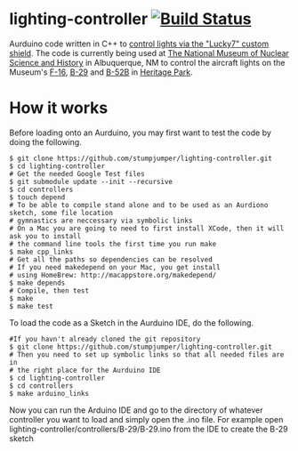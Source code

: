 lighting-controller [![Build Status](https://travis-ci.org/stumpjumper/lighting-controller.svg?branch=master)](https://travis-ci.org/stumpjumper/lighting-controller)
===================

Aurduino code written in C++ to [control lights via the "Lucky7" custom shield](http://hackaday.com/2014/11/14/powering-your-f-16-with-an-arduino/). 
The code is currently being used at [The National Museum of Nuclear Science and History](http://nuclearmuseum.org) in Albuquerque, NM to control the aircraft lights on the Museum's [F-16](http://www.nuclearmuseum.org/support/operation-preservation-the-campaign-to-restore-the-planes/completed-f-16-fighting-falcon), [B-29](http://www.nuclearmuseum.org/support/operation-preservation-the-campaign-to-restore-the-planes/b-29-restoration-project) and [B-52B](http://www.nuclearmuseum.org/support/operation-preservation-the-campaign-to-restore-the-planes/b-52b-stratofortress-restoration-project) in [Heritage Park](http://www.nuclearmuseum.org/see/exhibits/heritage-park/).

How it works
============

Before loading onto an Aurduino, you may first want to test the code by doing the following.

    $ git clone https://github.com/stumpjumper/lighting-controller.git
    $ cd lighting-controller
    # Get the needed Google Test files
    $ git submodule update --init --recursive
    $ cd controllers
    $ touch depend
    # To be able to compile stand alone and to be used as an Aurdiono sketch, some file location
    # gymnastics are neccessary via symbolic links
    # On a Mac you are going to need to first install XCode, then it will ask you to install
    # the command line tools the first time you run make
    $ make cpp_links
    # Get all the paths so dependencies can be resolved
    # If you need makedepend on your Mac, you get install
    # using HomeBrew: http://macappstore.org/makedepend/
    $ make depends
    # Compile, then test
    $ make
    $ make test

To load the code as a Sketch in the Aurduino IDE, do the following.

    #If you havn't already cloned the git repository
    $ git clone https://github.com/stumpjumper/lighting-controller.git
    # Then you need to set up symbolic links so that all needed files are in 
    # the right place for the Aurduino IDE
    $ cd lighting-controller
    $ cd controllers
    $ make arduino_links
    
Now you can run the Arduino IDE and go to the directory of whatever controller you want to load and simply open the .ino file.  For example open lighting-controller/controllers/B-29/B-29.ino from the IDE to create the B-29 sketch
